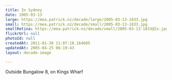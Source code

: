```yaml
---
title: In Sydney
date: 2005-03-13
large: https://mea.patrick.nz/decade/large/2005-03-13-1833.jpg
small: https://mea.patrick.nz/decade/small/2005-03-13-1833.jpg
smallRetina: https://mea.patrick.nz/decade/small/2005-03-13-1833@2x.jpg
flickrUrl: null
photoId: null
createdAt: 2011-01-30 11:07:18.164605
updatedAt: 2005-04-25 06:19:43
layout: decade-image

---
```

Outside Bungalow 8, on Kings Wharf

